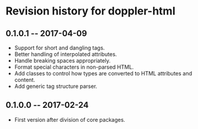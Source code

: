 # Revision history for doppler-html

## 0.1.0.1  -- 2017-04-09

* Support for short and dangling tags.
* Better handling of interpolated attributes.
* Handle breaking spaces appropriately.
* Format special characters in non-parsed HTML.
* Add classes to control how types are converted to HTML attributes and content.
* Add generic tag structure parser.

## 0.1.0.0  -- 2017-02-24

* First version after division of core packages.
